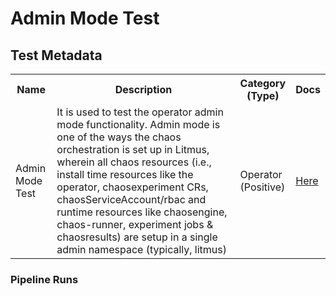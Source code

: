 # Admin Mode Test

## Test Metadata
<table>
    <tr>
        <th> Name </th>
        <th> Description </th>
        <th> Category <br>(Type) </th>
        <th> Docs </th>
    </tr>
    <tr>
        <td> Admin Mode Test </td>
        <td> It is used to test the operator admin mode functionality. Admin mode is one of the ways the chaos orchestration is set up in Litmus, wherein all chaos resources (i.e., install time resources like the operator, chaosexperiment CRs, chaosServiceAccount/rbac and runtime resources like chaosengine, chaos-runner, experiment jobs & chaosresults) are setup in a single admin namespace (typically, litmus) </td>
        <td> Operator <br>(Positive) </td>
        <td>  <a href="https://docs.litmuschaos.io/docs/next/admin-mode/#what-is-adminstator-mode"> Here </a> </td>
    </tr>
 </table>

### Pipeline Runs
 
